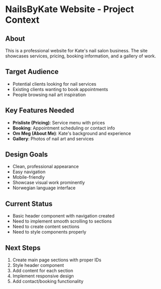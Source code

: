 # NailsByKate Website - Project Context

## About

This is a professional website for Kate's nail salon business. The site showcases services, pricing, booking information, and a gallery of work.

## Target Audience

- Potential clients looking for nail services
- Existing clients wanting to book appointments
- People browsing nail art inspiration

## Key Features Needed

- **Prisliste (Pricing)**: Service menu with prices
- **Booking**: Appointment scheduling or contact info
- **Om Meg (About Me)**: Kate's background and experience
- **Gallery**: Photos of nail art and services

## Design Goals

- Clean, professional appearance
- Easy navigation
- Mobile-friendly
- Showcase visual work prominently
- Norwegian language interface

## Current Status

- Basic header component with navigation created
- Need to implement smooth scrolling to sections
- Need to create content sections
- Need to style components properly

## Next Steps

1. Create main page sections with proper IDs
2. Style header component
3. Add content for each section
4. Implement responsive design
5. Add contact/booking functionality

